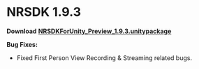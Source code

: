 # NRSDK 1.9.3



**Download** [**NRSDKForUnity_Preview_1.9.3.unitypackage**](https://nreal-public.oss-us-west-1.aliyuncs.com/download/NRSDKForUnity_Preview_1.9.3.20220707/NRSDKForUnity_Preview_1.9.3.unitypackage)

**Bug Fixes:**




- Fixed First Person View Recording & Streaming related bugs.
